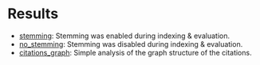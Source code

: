# Results

* [stemming](stemming/): Stemming was enabled during indexing & evaluation.
* [no_stemming](no_stemming/): Stemming was disabled during indexing & evaluation.
* [citations_graph](citations_graph/): Simple analysis of the graph structure of the citations.

